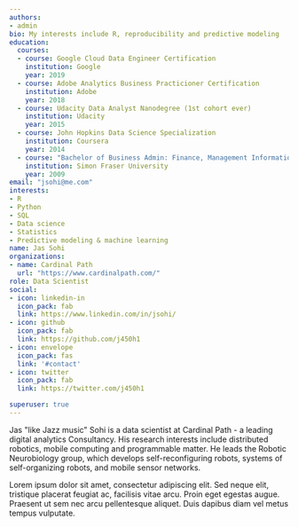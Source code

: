 ```yaml
---
authors:
- admin
bio: My interests include R, reproducibility and predictive modeling
education:
  courses:
  - course: Google Cloud Data Engineer Certification
    institution: Google
    year: 2019
  - course: Adobe Analytics Business Practicioner Certification
    institution: Adobe
    year: 2018
  - course: Udacity Data Analyst Nanodegree (1st cohort ever)
    institution: Udacity
    year: 2015
  - course: John Hopkins Data Science Specialization
    institution: Coursera
    year: 2014
  - course: "Bachelor of Business Admin: Finance, Management Information Systems, and Entrepreneurship"
    institution: Simon Fraser University
    year: 2009
email: "jsohi@me.com"
interests:
- R
- Python
- SQL
- Data science
- Statistics
- Predictive modeling & machine learning
name: Jas Sohi
organizations:
- name: Cardinal Path
  url: "https://www.cardinalpath.com/"
role: Data Scientist
social:
- icon: linkedin-in
  icon_pack: fab
  link: https://www.linkedin.com/in/jsohi/
- icon: github
  icon_pack: fab
  link: https://github.com/j450h1
- icon: envelope
  icon_pack: fas
  link: '#contact'
- icon: twitter
  icon_pack: fab
  link: https://twitter.com/j450h1

superuser: true
---
```


Jas "like Jazz music" Sohi is a data scientist at Cardinal Path - a leading digital analytics Consultancy. His research interests include distributed robotics, mobile computing and programmable matter. He leads the Robotic Neurobiology group, which develops self-reconfiguring robots, systems of self-organizing robots, and mobile sensor networks.

Lorem ipsum dolor sit amet, consectetur adipiscing elit. Sed neque elit, tristique placerat feugiat ac, facilisis vitae arcu. Proin eget egestas augue. Praesent ut sem nec arcu pellentesque aliquet. Duis dapibus diam vel metus tempus vulputate.
